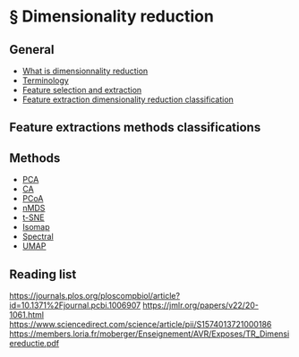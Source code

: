 # § Dimensionality reduction

## General
 - [What is dimensionnality reduction](../111/README.md)
 - [Terminology](../112/README.md)
 - [Feature selection and extraction](../113/README.md)
 - [Feature extraction dimensionality reduction classification](../114/README.md)

## Feature extractions methods classifications

## Methods
 - [PCA]()
 - [CA]()
 - [PCoA]()
 - [nMDS]()
 - [t-SNE]()
 - [Isomap]()
 - [Spectral]()
 - [UMAP]()

## Reading list
<https://journals.plos.org/ploscompbiol/article?id=10.1371%2Fjournal.pcbi.1006907>
<https://jmlr.org/papers/v22/20-1061.html>
<https://www.sciencedirect.com/science/article/pii/S1574013721000186>
<https://members.loria.fr/moberger/Enseignement/AVR/Exposes/TR_Dimensiereductie.pdf>

